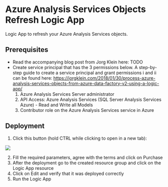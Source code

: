 # Azure Analysis Services Objects Refresh Logic App
Logic App to refresh your Azure Analysis Services objects.

## Prerequisites ##

* Read the accompanying blog post from Jorg Klein here: TODO
* Create service principal that has the 3 permissions below. A step-by-step guide to create a service principal and grant permissions i and ii can be found here: https://jorgklein.com/2018/01/30/process-azure-analysis-services-objects-from-azure-data-factory-v2-using-a-logic-app/
  1. Azure Analysis Services Server administrator
  2. API Access: Azure Analysis Services (SQL Server Analysis Services Azure) - Read and Write all Models
  3. Contributor role on the Azure Analysis Services service in Azure

## Deployment ##

1. Click this button (hold CTRL while clicking to open in a new tab):

<a target="_blank" id="deploy-to-azure"  href="https://portal.azure.com/#create/Microsoft.Template/uri/https%3A%2F%2Fraw.githubusercontent.com%2Fjorgklein%2FAzureAnalysisServicesObjectsRefreshLogicApp%2Fmaster%2FLogicApp.json"><img src="http://azuredeploy.net/deploybutton.png"/></a>

2. Fill the required parameters, agree with the terms and click on Purchase
3. After the deployment go to the created resource group and click on the Logic App resource
6. Click on Edit and verify that it was deployed correctly
7. Run the Logic App
